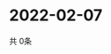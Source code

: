 # 2022-02-07
  共 0条

  <!-- BEGIN -->
  <!-- 最后更新时间Mon Feb 07 2022 20:02:43 GMT+0000 (Coordinated Universal Time) -->
  
  <!-- END -->
  
  